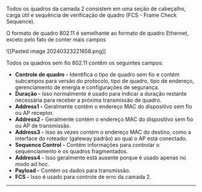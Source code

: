 Todos os quadros da camada 2 consistem em uma seção de cabeçalho, carga útil e sequência de verificação de quadro (FCS - Frame Check Sequence). 

O formato de quadro 802.11 é semelhante ao formato de quadro Ethernet, exceto pelo fato de conter mais campos

![[Pasted image 20240323221658.png]]

Todos os quadros sem fio 802.11 contêm os seguintes campos:

- **Controle de quadro -** Identifica o tipo de quadro sem fio e contém subcampos para versão do protocolo, tipo de quadro, tipo de endereço, gerenciamento de energia e configurações de segurança.
- **Duração -** Isso normalmente é usado para indicar a duração restante necessária para receber a próxima transmissão de quadro.
- **Address1 -** Geralmente contém o endereço MAC do dispositivo sem fio ou AP receptor.
- **Address2 -** Geralmente contém o endereço MAC do dispositivo sem fio ou AP de transmissão.
- **Address3 -** Isso às vezes contém o endereço MAC do destino, como a interface do roteador (gateway padrão) ao qual o AP está conectado.
- **Sequence Control -** Contém informações para controlar o sequenciamento e os quadros fragmentados.
- **Address4 -** Isso geralmente está ausente porque é usado apenas no modo ad hoc.
- **Payload -** Contém os dados para transmissão.
- **FCS -** Isso é usado para controle de erro da camada 2.

---